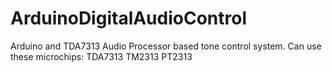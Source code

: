 # ArduinoDigitalAudioControl
 Arduino and TDA7313 Audio Processor based tone control system.
 Can use these microchips:
  TDA7313
  TM2313
  PT2313
  
